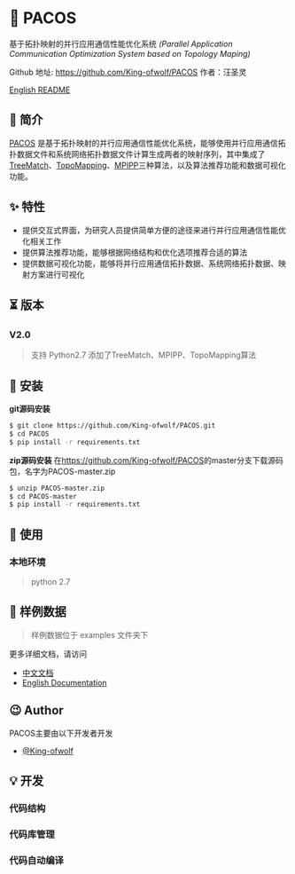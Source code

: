 
# 📃 PACOS
基于拓扑映射的并行应用通信性能优化系统
*(Parallel Application Communication Optimization System based on Topology Maping)*

Github 地址: <https://github.com/King-ofwolf/PACOS>
作者：汪圣灵

[English README](README.en.md)
## 📣 简介

[PACOS](https://github.com/King-ofwolf/PACOS) 是基于拓扑映射的并行应用通信性能优化系统，能够使用并行应用通信拓扑数据文件和系统网络拓扑数据文件计算生成两者的映射序列，其中集成了[TreeMatch](http://treematch.gforge.inria.fr/)、[TopoMapping](https://dl.acm.org/citation.cfm?id=3079104)、[MPIPP](https://dl.acm.org/citation.cfm?id=1183451)三种算法，以及算法推荐功能和数据可视化功能。

## ✨ 特性

* 提供交互式界面，为研究人员提供简单方便的途径来进行并行应用通信性能优化相关工作
* 提供算法推荐功能，能够根据网络结构和优化选项推荐合适的算法
* 提供数据可视化功能，能够将并行应用通信拓扑数据、系统网络拓扑数据、映射方案进行可视化

## ⏳ 版本

### V2.0

> 支持 Python2.7
> 添加了TreeMatch、MPIPP、TopoMapping算法

## 🔰 安装
**git源码安装**
```bash
$ git clone https://github.com/King-ofwolf/PACOS.git
$ cd PACOS
$ pip install -r requirements.txt
```
**zip源码安装**
在<https://github.com/King-ofwolf/PACOS>的master分支下载源码包，名字为PACOS-master.zip
```bash
$ unzip PACOS-master.zip
$ cd PACOS-master
$ pip install -r requirements.txt
```
## 📝 使用

### 本地环境
> python 2.7

## 🔖 样例数据

> 样例数据位于 examples 文件夹下

更多详细文档，请访问

* [中文文档](README.md)
* [English Documentation](README.en.md)

## 😉 Author

PACOS主要由以下开发者开发

* [@King-ofwolf](https://github.com/King-ofwolf/)

## 💡 开发
### 代码结构
### 代码库管理
### 代码自动编译


